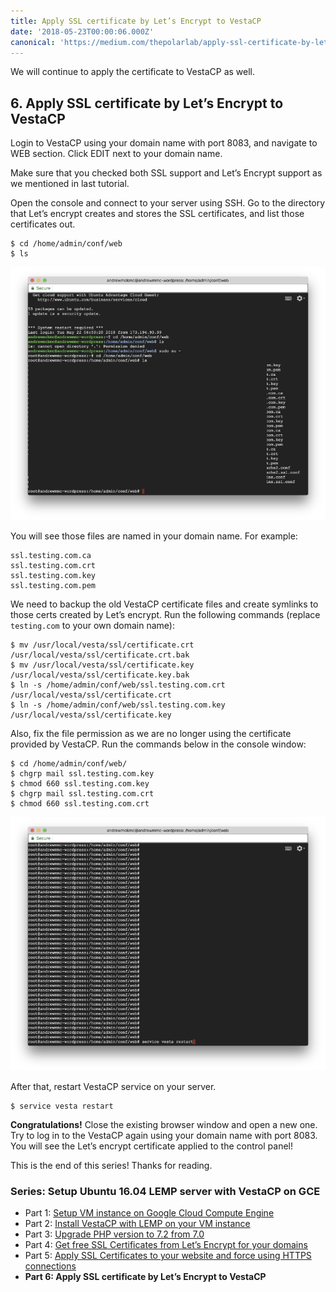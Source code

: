 ```yaml
---
title: Apply SSL certificate by Let’s Encrypt to VestaCP
date: '2018-05-23T00:00:06.000Z'
canonical: 'https://medium.com/thepolarlab/apply-ssl-certificate-by-lets-encrypt-to-vestacp-b2e255e93496'
---
```


We will continue to apply the certificate to VestaCP as well.

## 6. Apply SSL certificate by Let’s Encrypt to VestaCP

Login to VestaCP using your domain name with port 8083, and navigate to WEB section. Click EDIT next to your domain name.

Make sure that you checked both SSL support and Let’s Encrypt support as we mentioned in last tutorial.

Open the console and connect to your server using SSH. Go to the directory that Let’s encrypt creates and stores the SSL certificates, and list those certificates out.

```
$ cd /home/admin/conf/web
$ ls
```

![](./image2.png)

You will see those files are named in your domain name. For example:

```
ssl.testing.com.ca
ssl.testing.com.crt
ssl.testing.com.key
ssl.testing.com.pem
```

We need to backup the old VestaCP certificate files and create symlinks to those certs created by Let’s encrypt. Run the following commands (replace `testing.com` to your own domain name):

```
$ mv /usr/local/vesta/ssl/certificate.crt /usr/local/vesta/ssl/certificate.crt.bak
$ mv /usr/local/vesta/ssl/certificate.key /usr/local/vesta/ssl/certificate.key.bak
$ ln -s /home/admin/conf/web/ssl.testing.com.crt /usr/local/vesta/ssl/certificate.crt
$ ln -s /home/admin/conf/web/ssl.testing.com.key /usr/local/vesta/ssl/certificate.key
```
Also, fix the file permission as we are no longer using the certificate provided by VestaCP. Run the commands below in the console window:

```
$ cd /home/admin/conf/web/
$ chgrp mail ssl.testing.com.key
$ chmod 660 ssl.testing.com.key
$ chgrp mail ssl.testing.com.crt
$ chmod 660 ssl.testing.com.crt
```

![](./image3.png)

After that, restart VestaCP service on your server.

```
$ service vesta restart
```

**Congratulations!** Close the existing browser window and open a new one. Try to log in to the VestaCP again using your domain name with port 8083. You will see the Let’s encrypt certificate applied to the control panel!

This is the end of this series! Thanks for reading.

### Series: Setup Ubuntu 16.04 LEMP server with VestaCP on GCE

* Part 1: [Setup VM instance on Google Cloud Compute Engine](../vestacp-1)
* Part 2: [Install VestaCP with LEMP on your VM instance](../vestacp-2)
* Part 3: [Upgrade PHP version to 7.2 from 7.0](../vestacp-3)
* Part 4: [Get free SSL Certificates from Let’s Encrypt for your domains](../vestacp-4)
* Part 5: [Apply SSL Certificates to your website and force using HTTPS connections](../vestacp-5)
* **Part 6: Apply SSL certificate by Let’s Encrypt to VestaCP**

